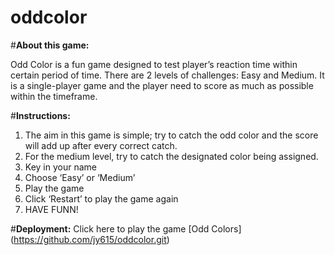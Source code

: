 # oddcolor

#**About this game:**

Odd Color is a fun game designed to test player’s reaction time within certain period of time. There are 2 levels of challenges: Easy and Medium. It is a single-player game and the player need to score as much as possible within the timeframe.

#**Instructions:**

1. The aim in this game is simple; try to catch the odd color and the score will add up after every correct catch.
2. For the medium level, try to catch the designated color being assigned.
3. Key in your name
4. Choose ‘Easy’ or ‘Medium’
5. Play the game
6. Click ‘Restart’ to play the game again
7. HAVE FUNN!

#**Deployment:**
Click here to play the game [Odd Colors] (https://github.com/jy615/oddcolor.git)
